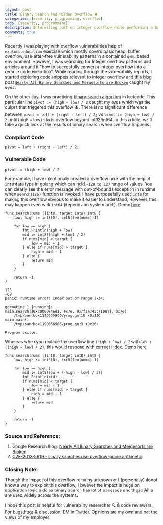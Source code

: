 ```yaml
---
layout: post
title: Binary Search and Hidden Overflow 🪲
categories: [security, programming, overflow]
tags: [security, programming]
description: Interesting post on integer overflow while performing a basic binary search
comments: true
---
```


Recently I was playing with overflow vulnerabilities help of `exploit.education` exercise which mostly covers basic heap, buffer overflow,
use-after-free vulnerability patterns in a contained `qemu` based environment. However, I was searching for Integer overflow patterns and articles around it "how to succesfully convert a integer overflow into a remote code execution". While reading through the vulnerability reports, I started exploring code snippets relevant to integer overflow and this blog post [`Nearly All Binary Searches and Mergesorts are Broken`](https://ai.googleblog.com/2006/06/extra-extra-read-all-about-it-nearly.html) caught my eyes. 

On the other day, I was practicing [binary search algorithm](https://leetcode.com/explore/learn/card/binary-search/) in leetcode. This particular line `pivot := (high + low) / 2` caught my eyes which was the culprit that triggered this overflow 🪲. There is no significant difference between `pivot = left + (right - left) / 2;` vs `pivot := (high + low) / 2` until (high + low) starts overflow beyond int32/int64. In this article, we'll take a quick look at the results of binary search when overflow happens.

### Compliant Code

```golang
pivot = left + (right - left) / 2;
```

### Vulnerable Code

```golang
pivot := (high + low) / 2
```

For example, I have intentionally created a overflow here with the help of `int8` data type in golang which can hold `-128 to 127` range of values. You can clearly see the error message with out-of-bounds exception in runtime when `search(126)` function is invoked. I have purposefully used `int8` for making this overflow obvious to make it easier to understand, However, this may happen even with `int64` (depends on system arch). Demo [here](https://go.dev/play/p/qGftxCMfnRW)

```golang
func search(nums []int8, target int8) int8 {
	low, high := int8(0), int8(len(nums)-1)

	for low <= high {
		fmt.Println(high + low)
		mid := int8((high + low) / 2)
		if nums[mid] < target {
			low = mid + 1
		} else if nums[mid] > target {
			high = mid - 1
		} else {
			return mid
		}
	}

	return -1
}
```
```
125
-68
panic: runtime error: index out of range [-34]

goroutine 1 [running]:
main.search({0xc000074ee2, 0x7e, 0x7f2a745b7108?}, 0x7e)
	/tmp/sandbox1190866906/prog.go:18 +0x116
main.main()
	/tmp/sandbox1190866906/prog.go:9 +0x16a

Program exited.
```

Whereas when you replace the overflow line `(high + low) / 2` with `low + ((high - low) / 2)`, this would respond with correct index. 
Demo [here](https://go.dev/play/p/9HBvUPepjSM)

```golang
func search(nums []int8, target int8) int8 {
	low, high := int8(0), int8(len(nums)-1)

	for low <= high {
		mid := int8(low + ((high - low) / 2))
		fmt.Println(mid)
		if nums[mid] < target {
			low = mid + 1
		} else if nums[mid] > target {
			high = mid - 1
		} else {
			return mid
		}
	}

	return -1
}
```

### Source and Reference:

1. Google Research Blog: [Nearly All Binary Searches and Mergesorts are Broken](https://ai.googleblog.com/2006/06/extra-extra-read-all-about-it-nearly.html)
2. [CVE-2013-5619 - binary searches use overflow-prone arithmetic](https://bugzilla.mozilla.org/show_bug.cgi?id=917841)

### Closing Note:

Though the impact of this overflow remains unknown or I (personally) donot know a way to exploit this overflow, However the impact is huge on application logic side as binary search has lot of usecases and these APIs are used widely across the systems.

I hope this post is helpful for vulnerability researcher 🔍 & code reviewers, For bugs,hugs & discussion, DM in [Twitter](https://twitter.com/sshivasurya). Opinions are my own and not the views of my employer.

